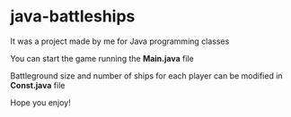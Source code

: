 # java-battleships
It was a project made by me for Java programming classes

You can start the game running the **Main.java** file

Battleground size and number of ships for each player can be modified in **Const.java** file 

Hope you enjoy!